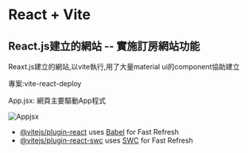 # React + Vite
## React.js建立的網站 -- 實施訂房網站功能
Reaxt.js建立的網站,以vite執行,用了大量material ui的component協助建立

專案:vite-react-deploy

App.jsx: 網頁主要驅動App程式 

![Appjsx](https://github.com/Kk0627-1/vite-react-deploy/assets/55129180/bf0357f1-98db-45f4-8d23-b2c627f7d3a7)




- [@vitejs/plugin-react](https://github.com/vitejs/vite-plugin-react/blob/main/packages/plugin-react/README.md) uses [Babel](https://babeljs.io/) for Fast Refresh
- [@vitejs/plugin-react-swc](https://github.com/vitejs/vite-plugin-react-swc) uses [SWC](https://swc.rs/) for Fast Refresh
